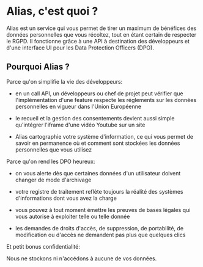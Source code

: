 # Alias, c'est quoi ? 

Alias est un service qui vous permet de tirer un maximum de bénéfices des données personnelles que vous récoltez, tout en étant certain de respecter le RGPD. Il fonctionne grâce à une API à destination des développeurs et d'une interface UI pour les Data Protection Officers (DPO).

## Pourquoi Alias ?

Parce qu'on simplifie la vie des développeurs: 

- en un call API, un développeurs ou chef de projet peut vérifier que l'implémentation d'une feature respecte les réglements sur les données personnelles en vigueur dans l'Union Européenne

- le recueil et la gestion des consentements devient aussi simple qu'intégrer l'iframe d'une vidéo Youtube sur un site

- Alias cartographie votre système d'information, ce qui vous permet de savoir en permanence où et comment sont stockées les données personnelles que vous utilisez

Parce qu'on rend les DPO heureux:

- on vous alerte dès que certaines données d'un utilisateur doivent changer de mode d'archivage

- votre registre de traitement reflète toujours la réalité des systèmes d'informations dont vous avez la charge

- vous pouvez à tout moment émettre les preuves de bases légales qui vous autorise à exploiter telle ou telle donnée

- les demandes de droits d'accès, de suppression, de portabilité, de modification ou d'accès ne demandent pas plus que quelques clics

Et petit bonus confidentialité: 

Nous ne stockons ni n'accédons à aucune de vos données.

